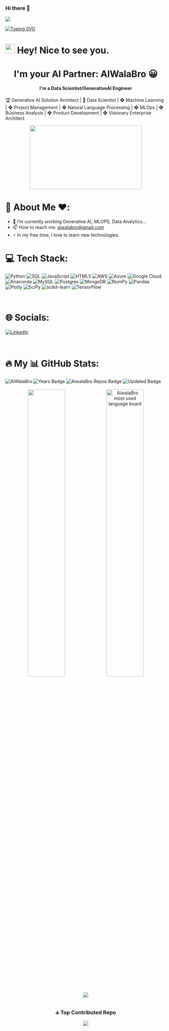### Hi there 👋

<!--
**AIWalaBro/AIWalaBro** is a ✨ _special_ ✨ repository because its `README.md` (this file) appears on your GitHub profile.

Here are some ideas to get you started:

- 🔭 I’m currently working on ...
- 🌱 I’m currently learning ...
- 👯 I’m looking to collaborate on ...
- 🤔 I’m looking for help with ...
- 💬 Ask me about ...
- 📫 How to reach me: ...
- 😄 Pronouns: ...
- ⚡ Fun fact: ...
-->

![](https://komarev.com/ghpvc/?username=AIWalaBro&label=PROFILE+VIEWS)


[![Typing SVG](https://readme-typing-svg.herokuapp.com?size=24&width=600&lines=Welcome+To+My+GitHub+Profile!+😀)](https://git.io/typing-svg)

<h1><img src="https://emojis.slackmojis.com/emojis/images/1531849430/4246/blob-sunglasses.gif?1531849430" width="30"/> Hey! Nice to see you.</h1>
<h1 align="center">I'm your AI Partner: AIWalaBro 😀</h1>
<h4 align="center">I'm a Data Scientist/GenerativeAI Engineer</h4>

🏆 Generative AI Solution Architect | 🔮 Data Scientist | ❖ Machine Learning |  ❖ Project Management | ❖ Natural Language Processing | ❖ MLOps | ❖ Business Analysis | ❖ Product Development | ❖ Visionary Enterprise Architect

<div align="center">
<img src="https://media.giphy.com/media/dWesBcTLavkZuG35MI/giphy.gif" width="350" height="200"/>
</div>


# 👋 About Me ❤️:


- 🌱 I’m currently working Generative AI, MLOPS, Data Analytics...
- 📫 How to reach me: <a href="mailto:aiwalabro@gmail.com">aiwalabro@gmail.com</a> 
- ⚡ In my free time, I love to learn new technologies.


# 💻 Tech Stack:
![Python](https://img.shields.io/badge/python-3670A0?style=for-the-badge&logo=python&logoColor=ffdd90) ![SQL](https://img.shields.io/badge/plsql-%23316192.svg?style=for-the-badge&logo=plsql&logoColor=white)  ![JavaScript](https://img.shields.io/badge/javascript-%23323330.svg?style=for-the-badge&logo=javascript&logoColor=%23F7DF1E) ![HTML5](https://img.shields.io/badge/html5-%23E34F26.svg?style=for-the-badge&logo=html5&logoColor=white) ![AWS](https://img.shields.io/badge/AWS-%23FF9900.svg?style=for-the-badge&logo=amazon-aws&logoColor=white) ![Azure](https://img.shields.io/badge/azure-%230072C6.svg?style=for-the-badge&logo=azure-devops&logoColor=white) ![Google Cloud](https://img.shields.io/badge/Google%20Cloud-%234285F4.svg?style=for-the-badge&logo=google-cloud&logoColor=white) ![Anaconda](https://img.shields.io/badge/Anaconda-%2344A833.svg?style=for-the-badge&logo=anaconda&logoColor=white) ![MySQL](https://img.shields.io/badge/mysql-%2300f.svg?style=for-the-badge&logo=mysql&logoColor=white) ![Postgres](https://img.shields.io/badge/postgres-%23316192.svg?style=for-the-badge&logo=postgresql&logoColor=white) ![MongoDB](https://img.shields.io/badge/MongoDB-%234ea94b.svg?style=for-the-badge&logo=mongodb&logoColor=white) ![NumPy](https://img.shields.io/badge/numpy-%23013243.svg?style=for-the-badge&logo=numpy&logoColor=white) ![Pandas](https://img.shields.io/badge/pandas-%23150458.svg?style=for-the-badge&logo=pandas&logoColor=white) ![Plotly](https://img.shields.io/badge/Plotly-%233F4F75.svg?style=for-the-badge&logo=plotly&logoColor=white) ![SciPy](https://img.shields.io/badge/SciPy-%230C55A5.svg?style=for-the-badge&logo=scipy&logoColor=%white) ![scikit-learn](https://img.shields.io/badge/scikit--learn-%23F7931E.svg?style=for-the-badge&logo=scikit-learn&logoColor=white) ![TensorFlow](https://img.shields.io/badge/TensorFlow-%23FF6F00.svg?style=for-the-badge&logo=TensorFlow&logoColor=white)

<br>


# 🌐 Socials:


[![LinkedIn](https://img.shields.io/badge/LinkedIn-%230077B5.svg?logo=linkedin&logoColor=white)](https://www.linkedin.com/in/bharatbhushandwarkewasi/) 

<br>


# :fire: My 📊 GitHub Stats:

<p><img align="left" src="https://github-readme-stats.vercel.app/api/top-langs?username=AIWalaBro&show_icons=true&locale=en&layout=compact" alt="AIWalaBro" /></p>

<div>
  <img src="https://badges.pufler.dev/years/AIWalaBro" alt="Years Badge"  /> 
  <img src="https://badges.pufler.dev/repos/AIWalaBro" alt="AiwalaBro Repos Badge"  /> 
  <img src="https://badges.pufler.dev/commits/monthly/AIWalaBro" alt="Updated Badge"  /> 
   <!--Ref Link(badge):https://pufler.dev/git-badges/-->
</div>
<br>

<div align="center">
 
<img width="48%" src="https://github-readme-stats.vercel.app/api?username=AIWalaBro&show_icons=true&theme=algolia&include_all_commits=true&count_private=true"/>

<img width="48%" alt="AiwalaBro most used language board" src="https://github-readme-streak-stats.herokuapp.com/?user=AIWalaBro&theme=react&border=61dafb&hide_border=true" />
<div>
<div align = "center" style = "width: 100%; display: flex; justify-content: center; align-items: center; flex-direction: column">

<div style = "margin: 0 10px">

![](https://github-readme-stats.vercel.app/api/top-langs/?username=AIWalaBro&theme=react&hide_border=false&include_all_commits=true&count_private=true&layout=compact)
</div>
</div>


### 🔝 Top Contributed Repo
<div align = "center">

![](https://github-contributor-stats.vercel.app/api?username=AIWalaBro&limit=5&theme=dark&combine_all_yearly_contributions=true)

</div>



  
